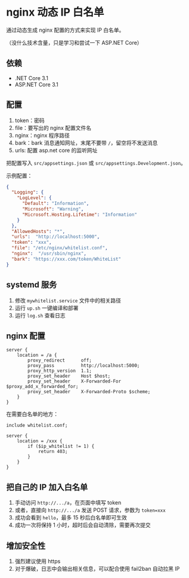 # nginx 动态 IP 白名单

通过动态生成 nginx 配置的方式来实现 IP 白名单。

（没什么技术含量，只是学习和尝试一下 ASP.NET Core）

## 依赖

* .NET Core 3.1
* ASP.NET Core 3.1

## 配置

1. token：密码
2. file：要写出的 nginx 配置文件名
3. nginx：nginx 程序路径
4. bark：bark 消息通知网址，末尾不要带 `/`，留空将不发送消息
5. urls: 配置 asp.net core 的监听网址

把配置写入 `src/appsettings.json` 或 `src/appsettings.Development.json`。

示例配置：

``` json
{
  "Logging": {
    "LogLevel": {
      "Default": "Information",
      "Microsoft": "Warning",
      "Microsoft.Hosting.Lifetime": "Information"
    }
  },
  "AllowedHosts": "*",
  "urls":  "http://localhost:5000",
  "token": "xxx",
  "file": "/etc/nginx/whitelist.conf",
  "nginx":  "/usr/sbin/nginx",
  "bark": "https://xxx.com/token/WhiteList"
}

```

## systemd 服务

1. 修改 `mywhitelist.service` 文件中的相关路径
2. 运行 `up.sh` 一键编译和部署
3. 运行 `log.sh` 查看日志

## nginx 配置

``` nginx
server {
    location = /a {
        proxy_redirect      off;
        proxy_pass          http://localhost:5000;
        proxy_http_version  1.1;
        proxy_set_header    Host $host;
        proxy_set_header    X-Forwarded-For $proxy_add_x_forwarded_for;
        proxy_set_header    X-Forwarded-Proto $scheme;
    }
}
```

在需要白名单的地方：

``` nginx
include whitelist.conf;

server {
    location = /xxx {
        if ($ip_whitelist != 1) {
            return 403;
        }
    }
}
```

## 把自己的 IP 加入白名单

1. 手动访问 `http://.../a`，在页面中填写 token
2. 或者，直接向 `http://.../a` 发送 POST 请求，参数为 `token=xxx`
3. 成功会看到 `hello`，最多 15 秒后白名单即可生效
4. 成功一次将保持 1 小时，超时后会自动清除，需要再次提交

## 增加安全性

1. 强烈建议使用 https
2. 对于爆破，日志中会输出相关信息，可以配合使用 fail2ban 自动拉黑 IP

